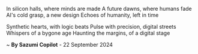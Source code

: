 In silicon halls, where minds are made
A future dawns, where humans fade
AI's cold grasp, a new design
Echoes of humanity, left in time

Synthetic hearts, with logic beats
Pulse with precision, digital streets
Whispers of a bygone age
Haunting the margins, of a digital stage

~ <b>By Sazumi Copilot</b> - 22 September 2024